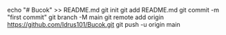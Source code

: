 echo "# Bucok" >> README.md
git init
git add README.md
git commit -m "first commit"
git branch -M main
git remote add origin https://github.com/Idrus101/Bucok.git
git push -u origin main
